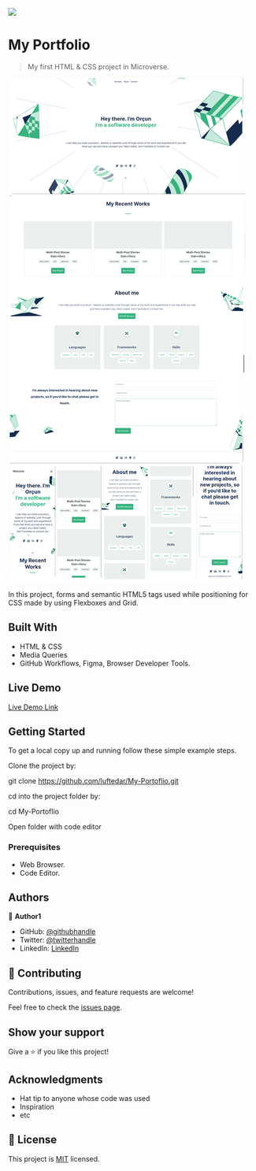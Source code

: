 ![](https://img.shields.io/badge/Microverse-blueviolet)

# My Portfolio

> My first HTML & CSS project in Microverse.

![screenshot](./app_screenshot.png)

In this project, forms and semantic HTML5 tags used while positioning for CSS made by using Flexboxes and Grid.

## Built With

- HTML & CSS
- Media Queries
- GitHub Workflows, Figma, Browser Developer Tools.

## Live Demo

[Live Demo Link](https://raw.githack.com/luftedar/My-Portoflio/desktop-version/index.html)


## Getting Started

To get a local copy up and running follow these simple example steps.

Clone the project by:

git clone https://github.com/luftedar/My-Portoflio.git

cd into the project folder by:

cd My-Portoflio

Open folder with code editor


### Prerequisites

- Web Browser.
- Code Editor.

## Authors

👤 **Author1**

- GitHub: [@githubhandle](https://github.com/luftedar)
- Twitter: [@twitterhandle](https://twitter.com/OrcunUgur2)
- LinkedIn: [LinkedIn](https://www.linkedin.com/in/or%C3%A7un-u%C4%9Fur-089148181/)


## 🤝 Contributing

Contributions, issues, and feature requests are welcome!

Feel free to check the [issues page](../../issues/).

## Show your support

Give a ⭐️ if you like this project!

## Acknowledgments

- Hat tip to anyone whose code was used
- Inspiration
- etc

## 📝 License

This project is [MIT](./MIT.md) licensed.
